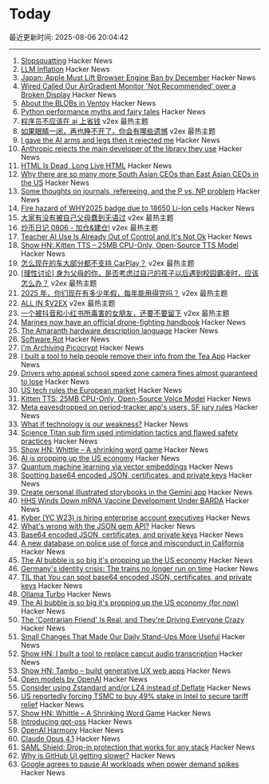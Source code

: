 # Today

最近更新时间: 2025-08-06 20:04:42

--- 
1. [Slopsquatting](https://en.wikipedia.org/wiki/Slopsquatting) Hacker News
2. [LLM Inflation](https://tratt.net/laurie/blog/2025/llm_inflation.html) Hacker News
3. [Japan: Apple Must Lift Browser Engine Ban by December](https://open-web-advocacy.org/blog/japan-apple-must-lift-engine-ban-by-december/) Hacker News
4. [Wired Called Our AirGradient Monitor 'Not Recommended' over a Broken Display](https://www.airgradient.com/blog/wired-review-of-airgradient-one-not-recommended/) Hacker News
5. [About the BLOBs in Ventoy](https://github.com/ventoy/Ventoy/issues/3224) Hacker News
6. [Python performance myths and fairy tales](https://lwn.net/SubscriberLink/1031707/73cb0cf917307a93/) Hacker News
7. [程序员不应该在 ai 上省钱](https://www.v2ex.com/t/1150361) v2ex 最热主题
8. [如果眼睛一闭，再也睁不开了，你会有哪些遗憾](https://www.v2ex.com/t/1150301) v2ex 最热主题
9. [I gave the AI arms and legs then it rejected me](https://grell.dev/blog/ai_rejection) Hacker News
10. [Anthropic rejects the main developer of the library they use](https://grell.dev/blog/ai_rejection) Hacker News
11. [HTML Is Dead, Long Live HTML](https://acko.net/blog/html-is-dead-long-live-html/) Hacker News
12. [Why there are so many more South Asian CEOs than East Asian CEOs in the US](https://www.davelu.com/p/learn-to-embrace-conflict) Hacker News
13. [Some thoughts on journals, refereeing, and the P vs. NP problem](https://blog.computationalcomplexity.org/2025/08/some-thoughts-on-journals-refereeing.html) Hacker News
14. [Fire hazard of WHY2025 badge due to 18650 Li-Ion cells](https://wiki.why2025.org/Badge/Fire_hazard) Hacker News
15. [大家有没有被自己父母蠢到无语过](https://www.v2ex.com/t/1150308) v2ex 最热主题
16. [炒币日记 0806 - 加仓&建仓!](https://www.v2ex.com/t/1150258) v2ex 最热主题
17. [Teacher AI Use Is Already Out of Control and It's Not Ok](https://simonwillison.net/2025/Aug/5/greyduet-on-rteachers/) Hacker News
18. [Show HN: Kitten TTS – 25MB CPU-Only, Open-Source TTS Model](https://github.com/KittenML/KittenTTS) Hacker News
19. [怎么现在的车大部分都不支持 CarPlay？](https://www.v2ex.com/t/1150268) v2ex 最热主题
20. [[理性讨论] 身为父母的你，是否考虑过自己的孩子以后遇到校园霸凌时，应该怎么办？](https://www.v2ex.com/t/1150260) v2ex 最热主题
21. [2025 年，你们现在有多少年假，每年能用得完吗？](https://www.v2ex.com/t/1150241) v2ex 最热主题
22. [ALL IN $V2EX](https://www.v2ex.com/t/1150240) v2ex 最热主题
23. [一个被抖音和小红书所毒害的女朋友，还要不要留下](https://www.v2ex.com/t/1150224) v2ex 最热主题
24. [Marines now have an official drone-fighting handbook](https://www.marinecorpstimes.com/news/your-marine-corps/2025/08/04/the-marines-now-have-an-official-drone-fighting-handbook/) Hacker News
25. [The Amaranth hardware description language](https://amaranth-lang.org/docs/amaranth/latest/intro.html#the-amaranth-language) Hacker News
26. [Software Rot](https://permacomputing.net/software_rot/) Hacker News
27. [I'm Archiving Picocrypt](https://github.com/Picocrypt/Picocrypt/issues/134) Hacker News
28. [I built a tool to help people remove their info from the Tea App](https://www.suetea.com/) Hacker News
29. [Drivers who appeal school speed zone camera fines almost guaranteed to lose](https://www.abcactionnews.com/news/state/theres-no-point-in-fighting-drivers-who-appeal-school-speed-zone-camera-fines-almost-guaranteed-to-lose) Hacker News
30. [US tech rules the European market](https://proton.me/blog/us-tech-rules-europe) Hacker News
31. [Kitten TTS: 25MB CPU-Only, Open-Source Voice Model](https://algogist.com/kitten-tts-the-25mb-ai-voice-model-thats-about-to-change-everything-runs-on-a-potato/) Hacker News
32. [Meta eavesdropped on period-tracker app's users, SF jury rules](https://www.sfgate.com/tech/article/meta-eavesdropped-period-tracker-app-20803399.php) Hacker News
33. [What if technology is our weakness?](https://news.ycombinator.com/item?id=44806689) Hacker News
34. [Science Titan sub firm used intimidation tactics and flawed safety practices](https://www.bbc.com/news/live/cdjxp4n2371t) Hacker News
35. [Show HN: Whittle – A shrinking word game](https://playwhittle.com/) Hacker News
36. [AI is propping up the US economy](https://www.bloodinthemachine.com/p/the-ai-bubble-is-so-big-its-propping) Hacker News
37. [Quantum machine learning via vector embeddings](https://arxiv.org/abs/2508.00024) Hacker News
38. [Spotting base64 encoded JSON, certificates, and private keys](https://ergaster.org/til/base64-encoded-json/) Hacker News
39. [Create personal illustrated storybooks in the Gemini app](https://blog.google/products/gemini/storybooks/) Hacker News
40. [HHS Winds Down mRNA Vaccine Development Under BARDA](https://www.hhs.gov/press-room/hhs-winds-down-mrna-development-under-barda.html) Hacker News
41. [Kyber (YC W23) is hiring enterprise account executives](https://www.ycombinator.com/companies/kyber/jobs/6RvaAVR-enterprise-account-executive-ae) Hacker News
42. [What's wrong with the JSON gem API?](https://byroot.github.io/ruby/json/2025/08/02/whats-wrong-with-the-json-gem-api.html) Hacker News
43. [Base64 encoded JSON, certificates, and private keys](https://ergaster.org/til/base64-encoded-json/) Hacker News
44. [A new database on police use of force and misconduct in California](https://journalism.berkeley.edu/police-records-access/) Hacker News
45. [The AI bubble is so big it's propping up the US economy](https://www.bloodinthemachine.com/p/the-ai-bubble-is-so-big-its-propping) Hacker News
46. [Germany's identity crisis: The trains no longer run on time](https://www.washingtonpost.com/world/2025/08/05/germany-trains-delays-broken-railroad/) Hacker News
47. [TIL that You can spot base64 encoded JSON, certificates, and private keys](https://ergaster.org/til/base64-encoded-json/) Hacker News
48. [Ollama Turbo](https://ollama.com/turbo) Hacker News
49. [The AI bubble is so big it's propping up the US economy (for now)](https://www.bloodinthemachine.com/p/the-ai-bubble-is-so-big-its-propping) Hacker News
50. [The 'Contrarian Friend' Is Real, and They're Driving Everyone Crazy](https://www.self.com/story/contrarian-friend-trend) Hacker News
51. [Small Changes That Made Our Daily Stand-Ups More Useful](https://www.progractivity.com/flow/revolutionize-your-daily-stand-ups/) Hacker News
52. [Show HN: I built a tool to replace capcut audio transcription](https://meetcosmos.com/free-audio-transcription/) Hacker News
53. [Show HN: Tambo – build generative UX web apps](https://github.com/tambo-ai/tambo) Hacker News
54. [Open models by OpenAI](https://openai.com/open-models/) Hacker News
55. [Consider using Zstandard and/or LZ4 instead of Deflate](https://github.com/w3c/png/issues/39) Hacker News
56. [US reportedly forcing TSMC to buy 49% stake in Intel to secure tariff relief](https://www.notebookcheck.net/Desperate-measures-to-save-Intel-US-reportedly-forcing-TSMC-to-buy-49-stake-in-Intel-to-secure-tariff-relief-for-Taiwan.1079424.0.html) Hacker News
57. [Show HN: Whittle – A Shrinking Word Game](https://playwhittle.com/) Hacker News
58. [Introducing gpt-oss](https://openai.com/index/introducing-gpt-oss/) Hacker News
59. [OpenAI Harmony](https://github.com/openai/harmony) Hacker News
60. [Claude Opus 4.1](https://www.anthropic.com/news/claude-opus-4-1) Hacker News
61. [SAML Shield: Drop-in protection that works for any stack](https://samlshield.com/) Hacker News
62. [Why is GitHub UI getting slower?](https://yoyo-code.com/why-is-github-ui-getting-so-much-slower/) Hacker News
63. [Google agrees to pause AI workloads when power demand spikes](https://www.theregister.com/2025/08/04/google_ai_datacenter_grid/) Hacker News
